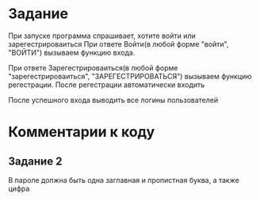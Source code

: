 <h1> Задание</h1>
При запуске программа спрашивает, хотите войти или зарегестрироваиться
При ответе Войти(в любой форме "войти", "ВОЙТИ") вызываем функцию входа.


При ответе Зарегестрироваиться(в любой форме "зарегестрироваиться", "ЗАРЕГЕСТРИРОВАТЬСЯ") вызываем функцию регестрации.
После регестрации автоматически входить


После успешного входа выводить все логины пользователей
<h1> Комментарии к коду</h1>
<h2>Задание 2</h2>
В пароле должна быть одна заглавная и пропистная буква, а также цифра
